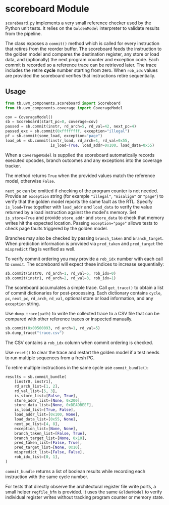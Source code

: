 # scoreboard Module

`scoreboard.py` implements a very small reference checker used by the
Python unit tests.  It relies on the `GoldenModel` interpreter to validate
results from the pipeline.

The class exposes a `commit()` method which is called for every instruction
that retires from the reorder buffer.  The scoreboard feeds the instruction to
the golden model and compares the destination register, any store or load data, and
(optionally) the next program counter and exception code.  Each commit is recorded so a reference
trace can be retrieved later.  The trace includes the retire **cycle** number
starting from zero.  When ``rob_idx`` values are provided the scoreboard
verifies that instructions retire sequentially.

## Usage

```python
from tb.uvm_components.scoreboard import Scoreboard
from tb.uvm_components.coverage import CoverageModel

cov = CoverageModel()
sb = Scoreboard(start_pc=0, coverage=cov)
passed = sb.commit(instr, rd_arch=5, rd_val=42, next_pc=4)
passed_exc = sb.commit(0xffffffff, exception="illegal")
pf = sb.commit(some_load, exception="page")
load_ok = sb.commit(instr_load, rd_arch=1, rd_val=0x55,
                    is_load=True, load_addr=0x100, load_data=0x55)
```

When a ``CoverageModel`` is supplied the scoreboard automatically records
executed opcodes, branch outcomes and any exceptions into the coverage tracker.

The method returns `True` when the provided values match the reference
model, otherwise `False`.

`next_pc` can be omitted if checking of the program counter is not
needed.  Provide an ``exception`` string (for example ``"illegal"``,
``"misalign"`` or ``"page"``) to verify that the golden model reports the same fault
as the RTL.
Specify ``is_load=True`` together with ``load_addr`` and ``load_data`` to
verify the value returned by a load instruction against the model's
memory. Set ``is_store=True`` and provide ``store_addr`` and
``store_data`` to check that memory writes hit the expected location.
Passing ``exception="page"`` allows tests to check page faults triggered
by the golden model.

Branches may also be checked by passing ``branch_taken`` and
``branch_target``.  When prediction information is provided via
``pred_taken`` and ``pred_target`` the ``mispredict`` flag is verified as
well.

To verify commit ordering you may provide a ``rob_idx`` number with each
call to ``commit``.  The scoreboard will expect these indices to increase
sequentially:

```python
sb.commit(instr0, rd_arch=1, rd_val=5, rob_idx=0)
sb.commit(instr1, rd_arch=2, rd_val=3, rob_idx=1)
```

The scoreboard accumulates a simple trace.  Call `get_trace()` to obtain a
list of commit dictionaries for post-processing.  Each dictionary contains
`cycle`, `pc`, `next_pc`, `rd_arch`, `rd_val`, optional store or load
information, and any `exception` string.

Use `dump_trace(path)` to write the collected trace to a CSV file that
can be compared with other reference traces or inspected manually.

```python
sb.commit(0x00500093, rd_arch=1, rd_val=5)
sb.dump_trace("trace.csv")
```
The CSV contains a ``rob_idx`` column when commit ordering is checked.

Use `reset()` to clear the trace and restart the golden model if a test needs
to run multiple sequences from a fresh PC.

To retire multiple instructions in the same cycle use `commit_bundle()`:

```python
results = sb.commit_bundle(
    [instr0, instr1],
    rd_arch_list=[1, 2],
    rd_val_list=[5, 3],
    is_store_list=[False, True],
    store_addr_list=[None, 0x200],
    store_data_list=[None, 0xDEADBEEF],
    is_load_list=[True, False],
    load_addr_list=[0x100, None],
    load_data_list=[0x55, None],
    next_pc_list=[4, 8],
    exception_list=[None, None],
    branch_taken_list=[False, True],
    branch_target_list=[None, 0x10],
    pred_taken_list=[False, True],
    pred_target_list=[None, 0x10],
    mispredict_list=[False, False],
    rob_idx_list=[0, 1],
)
```

`commit_bundle` returns a list of boolean results while recording each
instruction with the same cycle number.

For tests that directly observe the architectural register file write
ports, a small helper `regfile_bfm` is provided. It uses the same
`GoldenModel` to verify individual register writes without tracking
program counter or memory state.
